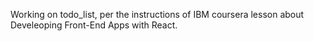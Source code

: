 Working on todo_list, per the instructions of IBM coursera lesson about Develeoping Front-End Apps with React.
